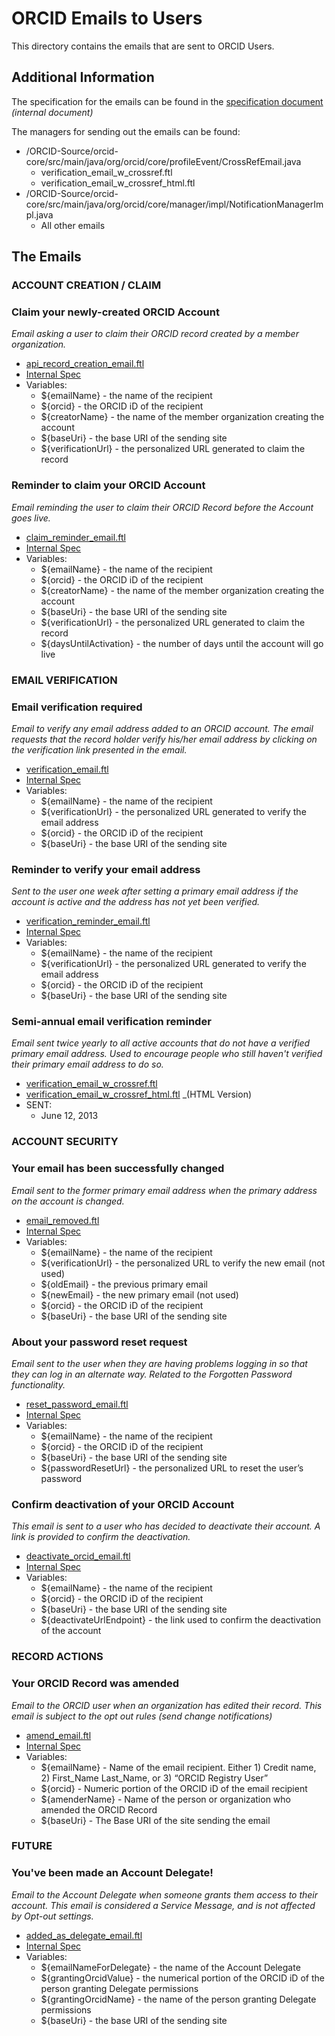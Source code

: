 # ORCID Emails to Users

This directory contains the emails that are sent to ORCID Users.

## Additional Information

The specification for the emails can be found in the [specification document](https://docs.google.com/a/orcid.org/document/d/1eK7mNZCPAtcUTeB-JKCBNW956KdWtw0SlI4jYN5-DUY/edit#) _(internal document)_

The managers for sending out the emails can be found:

* /ORCID-Source/orcid-core/src/main/java/org/orcid/core/profileEvent/CrossRefEmail.java
	* verification_email_w_crossref.ftl
	* verification_email_w_crossref_html.ftl
* /ORCID-Source/orcid-core/src/main/java/org/orcid/core/manager/impl/NotificationManagerImpl.java
	* All other emails

## The Emails

### ACCOUNT CREATION / CLAIM

### Claim your newly-created ORCID Account
_Email asking a user to claim their ORCID record created by a member organization._

* [api\_record\_creation\_email.ftl](https://github.com/ORCID/ORCID-Source/blob/master/orcid-core/src/main/resources/org/orcid/core/template/api_record_creation_email.ftl)
* [Internal Spec](https://docs.google.com/a/orcid.org/document/d/1eK7mNZCPAtcUTeB-JKCBNW956KdWtw0SlI4jYN5-DUY/edit#heading=h.3q1mf7owcij)
* Variables:
	* ${emailName} - the name of the recipient
	* ${orcid} - the ORCID iD of the recipient
	* ${creatorName} - the name of the member organization creating the account
	* ${baseUri} - the base URI of the sending site
	* ${verificationUrl} - the personalized URL generated to claim the record

### Reminder to claim your ORCID Account
_Email reminding the user to claim their ORCID Record before the Account goes live._

* [claim\_reminder\_email.ftl](https://github.com/ORCID/ORCID-Source/blob/master/orcid-core/src/main/resources/org/orcid/core/template/claim_reminder_email.ftl)
* [Internal Spec](https://docs.google.com/a/orcid.org/document/d/1eK7mNZCPAtcUTeB-JKCBNW956KdWtw0SlI4jYN5-DUY/edit#heading=h.5x68m06t1fhu)
* Variables:
	* ${emailName} - the name of the recipient
	* ${orcid} - the ORCID iD of the recipient
	* ${creatorName} - the name of the member organization creating the account
	* ${baseUri} - the base URI of the sending site
	* ${verificationUrl} - the personalized URL generated to claim the record
	* ${daysUntilActivation} - the number of days until the account will go live

### EMAIL VERIFICATION

### Email verification required 
_Email to verify any email address added to an ORCID account. The email requests that the record holder verify his/her email address by clicking on the verification link presented in the email._

* [verification\_email.ftl](https://github.com/ORCID/ORCID-Source/blob/master/orcid-core/src/main/resources/org/orcid/core/template/verification_email.ftl)
* [Internal Spec](https://docs.google.com/a/orcid.org/document/d/1eK7mNZCPAtcUTeB-JKCBNW956KdWtw0SlI4jYN5-DUY/edit#heading=h.ypwpsmhn2f36)
* Variables:
	* ${emailName} - the name of the recipient
	* ${verificationUrl} - the personalized URL generated to verify the email address
	* ${orcid} - the ORCID iD of the recipient
	* ${baseUri} - the base URI of the sending site

### Reminder to verify your email address
_Sent to the user one week after setting a primary email address if the account is active and the address has not yet been verified._

* [verification\_reminder\_email.ftl](https://github.com/ORCID/ORCID-Source/blob/master/orcid-core/src/main/resources/org/orcid/core/template/verification_reminder_email.ftl)
* [Internal Spec]()
* Variables:
	* ${emailName} - the name of the recipient
	* ${verificationUrl} - the personalized URL generated to verify the email address
	* ${orcid} - the ORCID iD of the recipient
	* ${baseUri} - the base URI of the sending site

### Semi-annual email verification reminder
_Email sent twice yearly to all active accounts that do not have a verified primary email address. Used to encourage people who still haven't verified their primary email address to do so._

* [verification\_email\_w\_crossref.ftl](https://github.com/ORCID/ORCID-Source/blob/master/orcid-core/src/main/resources/org/orcid/core/template/verification_email_w_crossref.ftl) 
* [verification\_email\_w\_crossref\_html.ftl](https://github.com/ORCID/ORCID-Source/blob/master/orcid-core/src/main/resources/org/orcid/core/template/verification_email_w_crossref_html.ftl) _(HTML Version)
* SENT:
	* June 12, 2013

### ACCOUNT SECURITY

### Your email has been successfully changed 
_Email sent to the former primary email address when the primary address on the account is changed._

* [email\_removed.ftl](https://github.com/ORCID/ORCID-Source/blob/master/orcid-core/src/main/resources/org/orcid/core/template/email_removed.ftl)
* [Internal Spec](https://docs.google.com/a/orcid.org/document/d/1eK7mNZCPAtcUTeB-JKCBNW956KdWtw0SlI4jYN5-DUY/edit#heading=h.8nvu0k18r0u8)
* Variables:
	* ${emailName} - the name of the recipient
	* ${verificationUrl} - the personalized URL to verify the new email (not used)
	* ${oldEmail} - the previous primary email
	* ${newEmail} - the new primary email (not used)
	* ${orcid} - the ORCID iD of the recipient
	* ${baseUri} - the base URI of the sending site

### About your password reset request
_Email sent to the user when they are having problems logging in so that they can log in an alternate way. Related to the Forgotten Password functionality._

* [reset\_password\_email.ftl](https://github.com/ORCID/ORCID-Source/blob/master/orcid-core/src/main/resources/org/orcid/core/template/reset_password_email.ftl)
* [Internal Spec](https://docs.google.com/a/orcid.org/document/d/1eK7mNZCPAtcUTeB-JKCBNW956KdWtw0SlI4jYN5-DUY/edit#heading=h.npmh2wggac7m)
* Variables:
	* ${emailName} - the name of the recipient
	* ${orcid} - the ORCID iD of the recipient
	* ${baseUri} - the base URI of the sending site
	* ${passwordResetUrl} - the personalized URL to reset the user’s password

### Confirm deactivation of your ORCID Account
_This email is sent to a user who has decided to deactivate their account. A link is provided to confirm the deactivation._

* [deactivate\_orcid\_email.ftl](https://github.com/ORCID/ORCID-Source/blob/master/orcid-core/src/main/resources/org/orcid/core/template/deactivate_orcid_email.ftl)
* [Internal Spec](https://docs.google.com/a/orcid.org/document/d/1eK7mNZCPAtcUTeB-JKCBNW956KdWtw0SlI4jYN5-DUY/edit#heading=h.k479y1b22gn8)
* Variables:
	* ${emailName} - the name of the recipient
	* ${orcid} - the ORCID iD of the recipient
	* ${baseUri} - the base URI of the sending site
	* ${deactivateUrlEndpoint} - the link used to confirm the deactivation of the account


### RECORD ACTIONS

### Your ORCID Record was amended
_Email to the ORCID user when an organization has edited their record. This email is subject to the opt out rules (send change notifications)_

* [amend\_email.ftl](https://github.com/ORCID/ORCID-Source/blob/master/orcid-core/src/main/resources/org/orcid/core/template/amend_email.ftl)
* [Internal Spec](https://docs.google.com/a/orcid.org/document/d/1eK7mNZCPAtcUTeB-JKCBNW956KdWtw0SlI4jYN5-DUY/edit#heading=h.aphbwgthy0cy)
* Variables:
	* ${emailName} - Name of the email recipient. Either 1)  Credit name, 2) First_Name Last_Name, or 3) “ORCID Registry User”
	* ${orcid} - Numeric portion of the ORCID iD of the email recipient
	* ${amenderName} - Name of the person or organization who amended the ORCID Record
	* ${baseUri} - The Base URI of the site sending the email


### FUTURE

### You've been made an Account Delegate!
_Email to the Account Delegate when someone grants them access to their account. This email is considered a Service Message, and is not affected by Opt-out settings._

* [added\_as\_delegate\_email.ftl](https://github.com/ORCID/ORCID-Source/blob/master/orcid-core/src/main/resources/org/orcid/core/template/added_as_delegate_email.ftl)
* [Internal Spec](https://docs.google.com/a/orcid.org/document/d/1eK7mNZCPAtcUTeB-JKCBNW956KdWtw0SlI4jYN5-DUY/edit#heading=h.r9ka6n639epv)
* Variables:
	* ${emailNameForDelegate} - the name of the Account Delegate
	* ${grantingOrcidValue} - the numerical portion of the ORCID iD of the person granting Delegate permissions
	* ${grantingOrcidName} - the name of the person granting Delegate permissions
	* ${baseUri} - the base URI of the sending site



